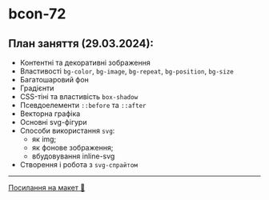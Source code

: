 # bcon-72

## План заняття (29.03.2024):

- Контентні та декоративні зображення
- Властивості `bg-color`, `bg-image`, `bg-repeat`, `bg-position`, `bg-size`
- Багатошаровий фон
- Градієнти
- CSS-тіні та властивість `box-shadow`
- Псевдоелементи `::before` та `::after`
- Векторна графіка
- Основні svg-фігури
- Способи використання `svg`:
  - як img;
  - як фонове зображення;
  - вбудовування inline-svg
- Створення і робота з `svg-спрайтом`

---

[Посилання на макет 🎨](https://www.figma.com/file/SHNrA7r9RBXLqDUVYZjL1g/Simply-Chocolate?type=design&node-id=606%3A34&mode=design&t=nRzD3pyVqUjvLrgn-1)
